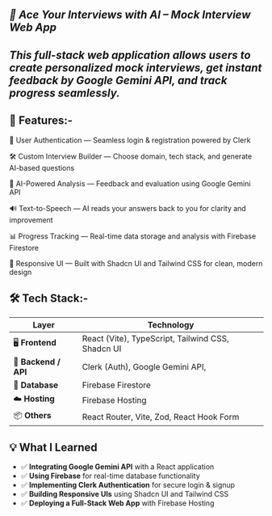 *🎯 Ace Your Interviews with AI – Mock Interview Web App*
---
*This full-stack web application allows users to create personalized mock interviews, get instant feedback by Google Gemini API, and track progress seamlessly.*
---

## **🚀 Features:-**

🔐 User Authentication — Seamless login & registration powered by Clerk

🛠️ Custom Interview Builder — Choose domain, tech stack, and generate AI-based questions

🧠 AI-Powered Analysis — Feedback and evaluation using Google Gemini API

🔊 Text-to-Speech — AI reads your answers back to you for clarity and improvement

📊 Progress Tracking — Real-time data storage and analysis with Firebase Firestore

🎨 Responsive UI — Built with Shadcn UI and Tailwind CSS for clean, modern design



## **🛠️ Tech Stack:-**

| **Layer**            | **Technology**                                    |
| -------------------- | ------------------------------------------------- |
| 🖥️ **Frontend**     | React (Vite), TypeScript, Tailwind CSS, Shadcn UI |
| 🔧 **Backend / API** | Clerk (Auth), Google Gemini API,   |
| 💾 **Database**      | Firebase Firestore                                |
| ☁️ **Hosting**       | Firebase Hosting                                  |
| 📦 **Others**        | React Router, Vite, Zod, React Hook Form          |

## 💡 **What I Learned**

- ✅ **Integrating Google Gemini API** with a React application  
- ✅ **Using Firebase** for real-time database functionality  
- ✅ **Implementing Clerk Authentication** for secure login & signup  
- ✅ **Building Responsive UIs** using Shadcn UI and Tailwind CSS  
- ✅ **Deploying a Full-Stack Web App** with Firebase Hosting
